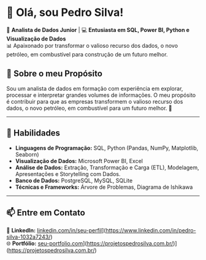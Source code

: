 # 👋 Olá, sou Pedro Silva!

🎯 **Analista de Dados Junior** | 💻 **Entusiasta em SQL, Power BI, Python e Visualização de Dados**  
📊 Apaixonado por transformar o valioso recurso dos dados, o novo petróleo, em combustível para construção de um futuro melhor.

## 🏅 Sobre o meu Propósito

Sou um analista de dados em formação com experiência em explorar, processar e interpretar grandes volumes de informações. O meu propósito é contribuir para que as empresas transformem o valioso recurso dos dados, o novo petróleo, em combustível para um futuro melhor. 🏅

---

## 🚀 Habilidades

- **Linguagens de Programação:** SQL, Python (Pandas, NumPy, Matplotlib, Seaborn)  
- **Visualização de Dados:** Microsoft Power BI, Excel
- **Análise de Dados:** Extração, Transformação e Carga (ETL), Modelagem, Apresentações e Storytelling com Dados.
- **Banco de Dados:** PostgreSQL, MySQL, SQLite  
- **Técnicas e Frameworks:** Árvore de Problemas, Diagrama de Ishikawa

---

## 📫 Entre em Contato

💼 **LinkedIn:** [linkedin.com/in/seu-perfil](https://linkedin.com/in/seu-perfil)](https://www.linkedin.com/in/pedro-silva-1032a7243/)  
🌐 **Portfólio:** [seu-portfolio.com](https://seu-portfolio.com)](https://projetospedrosilva.com.br/)](https://projetospedrosilva.com.br/)

